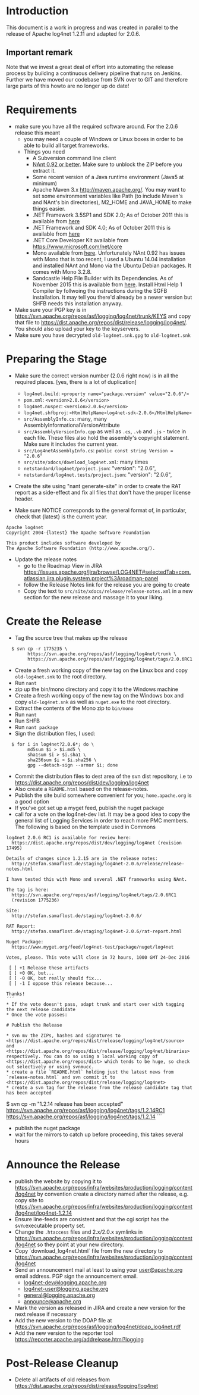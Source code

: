 # Introduction

This document is a work in progress and was created in parallel to the release of Apache log4net 1.2.11 and adapted for 2.0.6.

## Important remark

Note that we invest a great deal of effort into automating the release process by building a continuous delivery pipeline that runs on Jenkins. Further we have moved our codebase from SVN over to GIT and therefore large parts of this howto are no longer up do date!

# Requirements

* make sure you have all the required software around. For the 2.0.6 release this meant
  * you may need a couple of Windows or Linux boxes in order to be able to build all target frameworks.
  * Things you need
    * A Subversion command line client
    * [NAnt 0.92 or better](http://nant.sourceforge.net/). Make sure to unblock the ZIP before you extract it.
    * Some recent version of a Java runtime environment (Java5 at minimum)
    * Apache Maven 3.x http://maven.apache.org/. You may want to set some environment variables like Path (to include Maven's and NAnt's bin directories), M2_HOME and JAVA_HOME to make things easier.
    * .NET Framework 3.5SP1 and SDK 2.0; As of October 2011 this is available from [here](http://msdn.microsoft.com/en-us/netframework/)
    * .NET Framework and SDK 4.0; As of October 2011 this is available from [here](http://msdn.microsoft.com/en-us/netframework/)
    * .NET Core Developer Kit available from https://www.microsoft.com/net/core
    * Mono available from [here](http://www.mono-project.com/download/). Unfortunately NAnt 0.92 has issues with Mono that is too recent, I used a Ubuntu 14.04 installation and installed NAnt and Mono via the Ubuntu Debian packages. It comes with Mono 3.2.8.
    * Sandcastle Help File Builder with its Dependencies. As of November 2015 this is available from [here](https://github.com/EWSoftware/SHFB). Install Html Help 1 Compiler by follwoing the instructions during the SGFB installation. It may tell you there'd already be a newer version but SHFB needs this installation anyway.
* Make sure your PGP key is in <https://svn.apache.org/repos/asf/logging/log4net/trunk/KEYS> and copy that file to <https://dist.apache.org/repos/dist/release/logging/log4net/>. You should also upload your key to the keyservers.
* Make sure you have decrypted `old-log4net.snk.gpg` to `old-log4net.snk`

# Preparing the Stage

* Make sure the correct version number (2.0.6 right now) is in all
  the required places.  [yes, there is a lot of duplication]

  * `log4net.build`: `<property name="package.version" value="2.0.6"/>`
  * `pom.xml`: `<version>2.0.6</version>`
  * `log4net.nuspec`: `<version>2.0.6</version>`
  * `log4net.shfbproj`: `<HtmlHelpName>log4net-sdk-2.0.6</HtmlHelpName>`
  * `src/AssemblyInfo.cs`: many, many AssemblyInformationalVersionAttribute
  * `src/AssemblyVersionInfo.cpp` as well as `.cs`, `.vb` and `.js` - twice in each file. These files also hold the assembly's copyright statement.  Make sure it includes the current year.
  * `src/Log4netAssemblyInfo.cs`: `public const string Version = "2.0.6"`
  * `src/site/xdocs/download_log4net.xml`: many times
  * `netstandard/log4net/project.json`: "version": "2.0.6",
  * `netstandard/log4net.tests/project.json`: "version": "2.0.6",
* Create the site using "nant generate-site" in order to create the RAT report as a side-effect and fix all files that don't have the proper license header.
* Make sure NOTICE corresponds to the general format of, in particular, check that {latest} is the current year.
```
Apache log4net
Copyright 2004-{latest} The Apache Software Foundation

This product includes software developed by
The Apache Software Foundation (http://www.apache.org/).
```
* Update the release notes
  * go to the Roadmap View in JIRA <https://issues.apache.org/jira/browse/LOG4NET#selectedTab=com.atlassian.jira.plugin.system.project%3Aroadmap-panel>
  * follow the Release Notes link for the release you are going to create
  * Copy the text to `src/site/xdocs/release/release-notes.xml` in a new section for the new release and massage it to your liking.

# Create the Release

* Tag the source tree that makes up the release
```
  $ svn cp -r 1775235 \
        https://svn.apache.org/repos/asf/logging/log4net/trunk \
        https://svn.apache.org/repos/asf/logging/log4net/tags/2.0.6RC1
```
* Create a fresh working copy of the new tag on the Linux box and copy `old-log4net.snk` to the root directory.
* Run `nant`
* zip up the bin/mono directory and copy it to the Windows machine
* Create a fresh working copy of the new tag on the Windows box and copy `old-log4net.snk` as well as `nuget.exe` to the root directory.
* Extract the contents of the Mono zip to `bin/mono`
* Run `nant`
* Run SHFB
* Run `nant package`
* Sign the distribution files, I used:
```
  $ for i in log4net?2.0.6*; do \
        md5sum $i > $i.md5 \
        sha1sum $i > $i.sha1 \
        sha256sum $i > $i.sha256 \
        gpg --detach-sign --armor $i; done
```
* Commit the distribution files to dest area of the svn dist repository, i.e to <https://dist.apache.org/repos/dist/dev/logging/log4net>
* Also create a `README.html` based on the release-notes.
* Publish the site build somewhere convenient for you; `home.apache.org` is a good option
* If you've got set up a myget feed, publish the nuget package
* call for a vote on the log4net-dev list.  It may be a good idea to copy the general list of Logging Services in order to reach more PMC members. The following is based on the template used in Commons
```
log4net 2.0.6 RC1 is available for review here:
  https://dist.apache.org/repos/dist/dev/logging/log4net (revision 17495)

Details of changes since 1.2.15 are in the release notes:
  http://stefan.samaflost.de/staging/log4net-2.0.6/release/release-notes.html

I have tested this with Mono and several .NET frameworks using NAnt.

The tag is here:
  https://svn.apache.org/repos/asf/logging/log4net/tags/2.0.6RC1
  (revision 1775236)

Site:
  http://stefan.samaflost.de/staging/log4net-2.0.6/

RAT Report:
  http://stefan.samaflost.de/staging/log4net-2.0.6/rat-report.html
 
Nuget Package:
  https://www.myget.org/feed/log4net-test/package/nuget/log4net
 
Votes, please. This vote will close in 72 hours, 1000 GMT 24-Dec 2016
 
 [ ] +1 Release these artifacts
 [ ] +0 OK, but...
 [ ] -0 OK, but really should fix...
 [ ] -1 I oppose this release because...
 
Thanks!
´´´
* If the vote doesn't pass, adapt trunk and start over with tagging the next release candidate
* Once the vote passes:

# Publish the Release

* svn mv the ZIPs, hashes and signatures to <https://dist.apache.org/repos/dist/release/logging/log4net/source> and <https://dist.apache.org/repos/dist/release/logging/log4net/binaries> respectively. You can do so using a local working copy of <https://dist.apache.org/repos/dist> which tends to be huge, so check out selectively or using svnmucc.
* create a file `README.html` holding just the latest news from `release-notes.html` and svn commit it to <https://dist.apache.org/repos/dist/release/logging/log4net>
* create a svn tag for the release from the release candidate tag that has been accepted
```
  $ svn cp -m "1.2.14 release has been accepted" \
        https://svn.apache.org/repos/asf/logging/log4net/tags/1.2.14RC1 \
        https://svn.apache.org/repos/asf/logging/log4net/tags/1.2.14
´´´
* publish the nuget package
* wait for the mirrors to catch up before proceeding, this takes several hours

# Announce the Release

* publish the website by copying it to <https://svn.apache.org/repos/infra/websites/production/logging/content/log4net> by convention create a directory named after the release, e.g. copy site to <https://svn.apache.org/repos/infra/websites/production/logging/content/log4net/log4net-1.2.14>
* Ensure line-feeds are consistent and that the cgi script has the svn:executable property set.
* Change the `.htaccess` files and 2.x/2.0.x symlinks in <https://svn.apache.org/repos/infra/websites/production/logging/content/log4net> so they point at your new directory.
* Copy ´download_log4net.html´ file from the new directory to <https://svn.apache.org/repos/infra/websites/production/logging/content/log4net>
* Send an announcement mail at least to using your user@apache.org email address. PGP sign the announcement email.
  * log4net-dev@logging.apache.org
  * log4net-user@logging.apache.org
  * general@logging.apache.org
  * announce@apache.org
* Mark the version as released in JIRA and create a new version for the next release if necessary
* Add the new version to the DOAP file at <https://svn.apache.org/repos/asf/logging/log4net/doap_log4net.rdf>
* Add the new version to the reporter tool <https://reporter.apache.org/addrelease.html?logging>

# Post-Release Cleanup

* Delete all artifacts of old releases from <https://dist.apache.org/repos/dist/release/logging/log4net>

